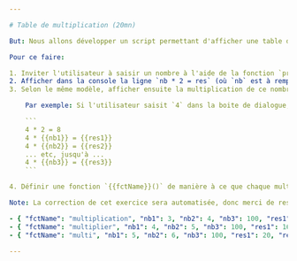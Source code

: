 ```yaml
---

# Table de multiplication (20mn)

But: Nous allons développer un script permettant d'afficher une table de multiplication dans la console, en fonction d'un nombre saisi par l'utilisateur.

Pour ce faire:

1. Inviter l'utilisateur à saisir un nombre à l'aide de la fonction `prompt()`;
2. Afficher dans la console la ligne `nb * 2 = res` (où `nb` est à remplacer par le nombre saisi par l'utilisateur, et `res` par le résultat de la multiplication). Note: il faut afficher le résultat ET la multiplication, en respectant bien le modèle proposé;
3. Selon le même modèle, afficher ensuite la multiplication de ce nombre par chaque nombre de `{{nb1}}` à `{{nb3}}` (compris) dans la console; (faire un appel à `console.log()` pour chaque multiplication à afficher, en utilisant une boucle `for`);

    Par exemple: Si l'utilisateur saisit `4` dans la boite de dialogue, votre script doit afficher les lignes suivantes dans la console:

    ```
    4 * 2 = 8
    4 * {{nb1}} = {{res1}}
    4 * {{nb2}} = {{res2}}
    ... etc, jusqu'à ...
    4 * {{nb3}} = {{res3}}
    ```

4. Définir une fonction `{{fctName}}()` de manière à ce que chaque multiplication de la partie 3 puisse être affichée à l'aide de `console.log({{fctName}}(nb, coef));` (avec `nb` étant le nombre saisi par l'utilisateur en partie 1, et `coef` son multiplicateur). Cette fonction devra donc accepter deux nombres en paramètres et retourner une chaîne de caractères sur le modèle de celle définie dans la partie 2 de cet exercice. => Cette partie de l'exercice ne devra rien changer à l'affichage de l'exercice entier dans la console, c'est seulement une implémentation différente.

Note: La correction de cet exercice sera automatisée, donc merci de respecter **à la lettre** les noms de fonctions, syntaxes dans la console (avec les mêmes espaces), et nombres fournis dans l'énoncé. Vous serez notamment évalué sur les résultats affichés dans la console, donc assurez-vous que votre code fonctionne bien.

- { "fctName": "multiplication", "nb1": 3, "nb2": 4, "nb3": 100, "res1": 12, "res2": 16, "res3": 400 }
- { "fctName": "multiplier", "nb1": 4, "nb2": 5, "nb3": 100, "res1": 16, "res2": 20, "res3": 400 }
- { "fctName": "multi", "nb1": 5, "nb2": 6, "nb3": 100, "res1": 20, "res2": 24, "res3": 400 }

---
```

